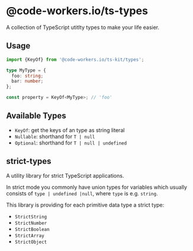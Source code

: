 # @code-workers.io/ts-types

A collection of TypeScript utitlty types to make your life easier.

## Usage

```typescript
import {KeyOf} from '@code-workers.io/ts-kit/types';

type MyType = {
  foo: string;
  bar: number;
};

const property = KeyOf<MyType>; // 'foo'
```

## Available Types

- `KeyOf`: get the keys of an type as string literal
- `Nullable`: shorthand for  `T | null`
- `Optional`: shorthand for `T | null | undefined`

## strict-types

A utility library for strict TypeScript applications. 

In strict mode you commonly have union types for variables which usually consists of `type | undefined |null`,
where `type` is e.g. `string`. 

This library is providing for each primitive data type a strict type:
* `StrictString`
* `StrictNumber`
* `StrictBoolean`
* `StrictArray`
* `StrictObject`
